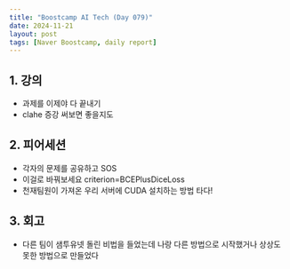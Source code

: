 ```yaml
---
title: "Boostcamp AI Tech (Day 079)"
date: 2024-11-21
layout: post
tags: [Naver Boostcamp, daily report]
---
```

## 1. 강의
- 과제를 이제야 다 끝내기
- clahe 증강 써보면 좋을지도

## 2. 피어세션
- 각자의 문제를 공유하고 SOS
- 이걸로 바꿔보세요 criterion=BCEPlusDiceLoss
- 천재팀원이 가져온 우리 서버에 CUDA 설치하는 방법 타다!

## 3. 회고
- 다른 팀이 샘투유넷 돌린 비법을 들었는데 나랑 다른 방법으로 시작했거나 상상도 못한 방법으로 만들었다
